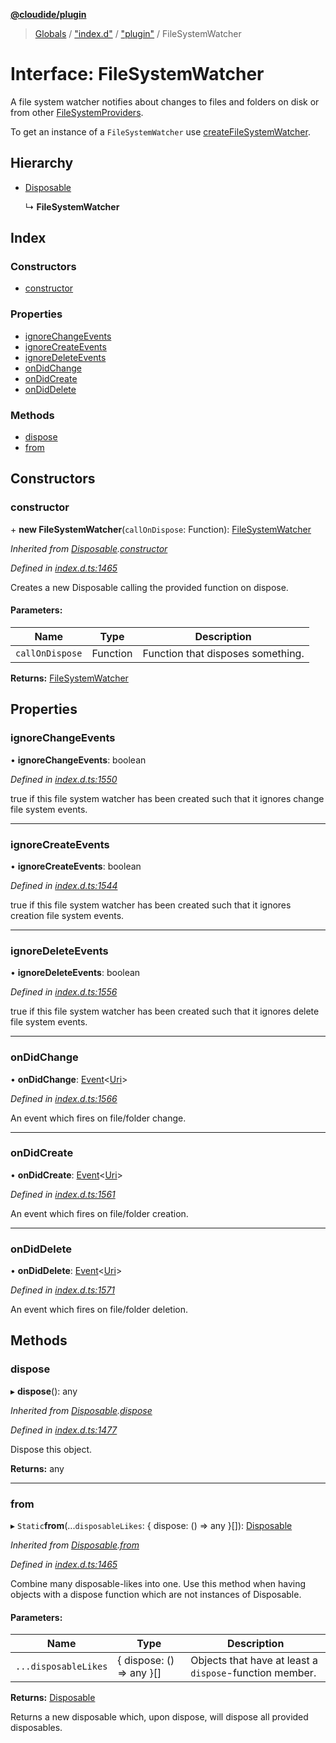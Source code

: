 **[@cloudide/plugin](../README.md)**

> [Globals](../README.md) / ["index.d"](../modules/_index_d_.md) / ["plugin"](../modules/_index_d_._plugin_.md) / FileSystemWatcher

# Interface: FileSystemWatcher

A file system watcher notifies about changes to files and folders
on disk or from other [FileSystemProviders](#FileSystemProvider).

To get an instance of a `FileSystemWatcher` use
[createFileSystemWatcher](#workspace.createFileSystemWatcher).

## Hierarchy

* [Disposable](../classes/_index_d_._plugin_.disposable.md)

  ↳ **FileSystemWatcher**

## Index

### Constructors

* [constructor](_index_d_._plugin_.filesystemwatcher.md#constructor)

### Properties

* [ignoreChangeEvents](_index_d_._plugin_.filesystemwatcher.md#ignorechangeevents)
* [ignoreCreateEvents](_index_d_._plugin_.filesystemwatcher.md#ignorecreateevents)
* [ignoreDeleteEvents](_index_d_._plugin_.filesystemwatcher.md#ignoredeleteevents)
* [onDidChange](_index_d_._plugin_.filesystemwatcher.md#ondidchange)
* [onDidCreate](_index_d_._plugin_.filesystemwatcher.md#ondidcreate)
* [onDidDelete](_index_d_._plugin_.filesystemwatcher.md#ondiddelete)

### Methods

* [dispose](_index_d_._plugin_.filesystemwatcher.md#dispose)
* [from](_index_d_._plugin_.filesystemwatcher.md#from)

## Constructors

### constructor

\+ **new FileSystemWatcher**(`callOnDispose`: Function): [FileSystemWatcher](_index_d_._plugin_.filesystemwatcher.md)

*Inherited from [Disposable](../classes/_index_d_._plugin_.disposable.md).[constructor](../classes/_index_d_._plugin_.disposable.md#constructor)*

*Defined in [index.d.ts:1465](https://github.com/huaweicloud/cloudide-plugin-api/blob/1ab5ef8/index.d.ts#L1465)*

Creates a new Disposable calling the provided function
on dispose.

#### Parameters:

Name | Type | Description |
------ | ------ | ------ |
`callOnDispose` | Function | Function that disposes something.  |

**Returns:** [FileSystemWatcher](_index_d_._plugin_.filesystemwatcher.md)

## Properties

### ignoreChangeEvents

•  **ignoreChangeEvents**: boolean

*Defined in [index.d.ts:1550](https://github.com/huaweicloud/cloudide-plugin-api/blob/1ab5ef8/index.d.ts#L1550)*

true if this file system watcher has been created such that
it ignores change file system events.

___

### ignoreCreateEvents

•  **ignoreCreateEvents**: boolean

*Defined in [index.d.ts:1544](https://github.com/huaweicloud/cloudide-plugin-api/blob/1ab5ef8/index.d.ts#L1544)*

true if this file system watcher has been created such that
it ignores creation file system events.

___

### ignoreDeleteEvents

•  **ignoreDeleteEvents**: boolean

*Defined in [index.d.ts:1556](https://github.com/huaweicloud/cloudide-plugin-api/blob/1ab5ef8/index.d.ts#L1556)*

true if this file system watcher has been created such that
it ignores delete file system events.

___

### onDidChange

•  **onDidChange**: [Event](_index_d_._plugin_.event.md)\<[Uri](../classes/_index_d_._plugin_.uri.md)>

*Defined in [index.d.ts:1566](https://github.com/huaweicloud/cloudide-plugin-api/blob/1ab5ef8/index.d.ts#L1566)*

An event which fires on file/folder change.

___

### onDidCreate

•  **onDidCreate**: [Event](_index_d_._plugin_.event.md)\<[Uri](../classes/_index_d_._plugin_.uri.md)>

*Defined in [index.d.ts:1561](https://github.com/huaweicloud/cloudide-plugin-api/blob/1ab5ef8/index.d.ts#L1561)*

An event which fires on file/folder creation.

___

### onDidDelete

•  **onDidDelete**: [Event](_index_d_._plugin_.event.md)\<[Uri](../classes/_index_d_._plugin_.uri.md)>

*Defined in [index.d.ts:1571](https://github.com/huaweicloud/cloudide-plugin-api/blob/1ab5ef8/index.d.ts#L1571)*

An event which fires on file/folder deletion.

## Methods

### dispose

▸ **dispose**(): any

*Inherited from [Disposable](../classes/_index_d_._plugin_.disposable.md).[dispose](../classes/_index_d_._plugin_.disposable.md#dispose)*

*Defined in [index.d.ts:1477](https://github.com/huaweicloud/cloudide-plugin-api/blob/1ab5ef8/index.d.ts#L1477)*

Dispose this object.

**Returns:** any

___

### from

▸ `Static`**from**(...`disposableLikes`: { dispose: () => any  }[]): [Disposable](../classes/_index_d_._plugin_.disposable.md)

*Inherited from [Disposable](../classes/_index_d_._plugin_.disposable.md).[from](../classes/_index_d_._plugin_.disposable.md#from)*

*Defined in [index.d.ts:1465](https://github.com/huaweicloud/cloudide-plugin-api/blob/1ab5ef8/index.d.ts#L1465)*

Combine many disposable-likes into one. Use this method
when having objects with a dispose function which are not
instances of Disposable.

#### Parameters:

Name | Type | Description |
------ | ------ | ------ |
`...disposableLikes` | { dispose: () => any  }[] | Objects that have at least a `dispose`-function member. |

**Returns:** [Disposable](../classes/_index_d_._plugin_.disposable.md)

Returns a new disposable which, upon dispose, will
dispose all provided disposables.
